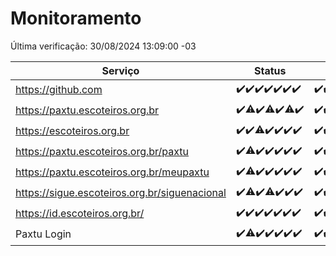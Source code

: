 # Monitoramento

Última verificação: 30/08/2024 13:09:00 -03

|Serviço|Status|Últimas 24h|
|---|---|---|
|https://github.com|<span title="2024-08-23: OK=24">✔️</span><span title="2024-08-24: OK=24">✔️</span><span title="2024-08-25: OK=23">✔️</span><span title="2024-08-26: OK=23">✔️</span><span title="2024-08-27: OK=23">✔️</span><span title="2024-08-28: OK=23">✔️</span><span title="2024-08-29: OK=15">✔️</span>|<span title="29/08/2024 13:09:00 -03 : 200">✔️</span><span title="29/08/2024 14:07:00 -03 : 200">✔️</span><span title="29/08/2024 15:09:00 -03 : 200">✔️</span><span title="29/08/2024 16:07:00 -03 : 200">✔️</span><span title="29/08/2024 17:08:00 -03 : 200">✔️</span><span title="29/08/2024 18:06:00 -03 : 200">✔️</span><span title="29/08/2024 19:07:00 -03 : 200">✔️</span><span title="29/08/2024 20:07:00 -03 : 200">✔️</span><span title="29/08/2024 21:37:00 -03 : 200">✔️</span><span title="29/08/2024 23:04:00 -03 : 200">✔️</span><span title="30/08/2024 00:08:00 -03 : 200">✔️</span><span title="30/08/2024 01:10:00 -03 : 200">✔️</span><span title="30/08/2024 02:08:00 -03 : 200">✔️</span><span title="30/08/2024 03:11:00 -03 : 200">✔️</span><span title="30/08/2024 04:07:00 -03 : 200">✔️</span><span title="30/08/2024 05:11:00 -03 : 200">✔️</span><span title="30/08/2024 06:09:00 -03 : 200">✔️</span><span title="30/08/2024 07:08:00 -03 : 200">✔️</span><span title="30/08/2024 08:08:00 -03 : 200">✔️</span><span title="30/08/2024 09:13:00 -03 : 200">✔️</span><span title="30/08/2024 10:13:00 -03 : 200">✔️</span><span title="30/08/2024 11:07:00 -03 : 200">✔️</span><span title="30/08/2024 12:08:00 -03 : 200">✔️</span><span title="30/08/2024 13:08:00 -03 : 200">✔️</span>|
|https://paxtu.escoteiros.org.br|<span title="2024-08-23: OK=24">✔️</span><span title="2024-08-24: OK=23, Falhas=1">⚠️</span><span title="2024-08-25: OK=23">✔️</span><span title="2024-08-26: OK=21, Falhas=2">⚠️</span><span title="2024-08-27: OK=23">✔️</span><span title="2024-08-28: OK=22, Falhas=1">⚠️</span><span title="2024-08-29: OK=15">✔️</span>|<span title="29/08/2024 13:09:00 -03 : 200">✔️</span><span title="29/08/2024 14:07:00 -03 : 200">✔️</span><span title="29/08/2024 15:09:00 -03 : 200">✔️</span><span title="29/08/2024 16:07:00 -03 : 200">✔️</span><span title="29/08/2024 17:08:00 -03 : 200">✔️</span><span title="29/08/2024 18:06:00 -03 : 200">✔️</span><span title="29/08/2024 19:07:00 -03 : 200">✔️</span><span title="29/08/2024 20:07:00 -03 : 200">✔️</span><span title="29/08/2024 21:37:00 -03 : 200">✔️</span><span title="29/08/2024 23:04:00 -03 : 200">✔️</span><span title="30/08/2024 00:08:00 -03 : 200">✔️</span><span title="30/08/2024 01:10:00 -03 : 200">✔️</span><span title="30/08/2024 02:08:00 -03 : 200">✔️</span><span title="30/08/2024 03:11:00 -03 : 200">✔️</span><span title="30/08/2024 04:07:00 -03 : 200">✔️</span><span title="30/08/2024 05:11:00 -03 : 200">✔️</span><span title="30/08/2024 06:09:00 -03 : 200">✔️</span><span title="30/08/2024 07:08:00 -03 : 200">✔️</span><span title="30/08/2024 08:08:00 -03 : 200">✔️</span><span title="30/08/2024 09:13:00 -03 : 200">✔️</span><span title="30/08/2024 10:13:00 -03 : 200">✔️</span><span title="30/08/2024 11:07:00 -03 : 200">✔️</span><span title="30/08/2024 12:08:00 -03 : 0">❌</span><span title="30/08/2024 13:08:00 -03 : 200">✔️</span>|
|https://escoteiros.org.br|<span title="2024-08-23: OK=24">✔️</span><span title="2024-08-24: OK=24">✔️</span><span title="2024-08-25: OK=22, Falhas=1">⚠️</span><span title="2024-08-26: OK=23">✔️</span><span title="2024-08-27: OK=23">✔️</span><span title="2024-08-28: OK=23">✔️</span><span title="2024-08-29: OK=15">✔️</span>|<span title="29/08/2024 13:09:00 -03 : 200">✔️</span><span title="29/08/2024 14:07:00 -03 : 200">✔️</span><span title="29/08/2024 15:10:00 -03 : 200">✔️</span><span title="29/08/2024 16:07:00 -03 : 200">✔️</span><span title="29/08/2024 17:08:00 -03 : 200">✔️</span><span title="29/08/2024 18:06:00 -03 : 200">✔️</span><span title="29/08/2024 19:07:00 -03 : 200">✔️</span><span title="29/08/2024 20:07:00 -03 : 200">✔️</span><span title="29/08/2024 21:37:00 -03 : 200">✔️</span><span title="29/08/2024 23:04:00 -03 : 200">✔️</span><span title="30/08/2024 00:08:00 -03 : 200">✔️</span><span title="30/08/2024 01:10:00 -03 : 200">✔️</span><span title="30/08/2024 02:08:00 -03 : 200">✔️</span><span title="30/08/2024 03:11:00 -03 : 200">✔️</span><span title="30/08/2024 04:07:00 -03 : 200">✔️</span><span title="30/08/2024 05:11:00 -03 : 200">✔️</span><span title="30/08/2024 06:09:00 -03 : 200">✔️</span><span title="30/08/2024 07:08:00 -03 : 200">✔️</span><span title="30/08/2024 08:08:00 -03 : 200">✔️</span><span title="30/08/2024 09:13:00 -03 : 200">✔️</span><span title="30/08/2024 10:13:00 -03 : 200">✔️</span><span title="30/08/2024 11:07:00 -03 : 200">✔️</span><span title="30/08/2024 12:08:00 -03 : 200">✔️</span><span title="30/08/2024 13:08:00 -03 : 200">✔️</span>|
|https://paxtu.escoteiros.org.br/paxtu|<span title="2024-08-23: OK=24">✔️</span><span title="2024-08-24: OK=23, Falhas=1">⚠️</span><span title="2024-08-25: OK=23">✔️</span><span title="2024-08-26: OK=23">✔️</span><span title="2024-08-27: OK=23">✔️</span><span title="2024-08-28: OK=23">✔️</span><span title="2024-08-29: OK=15">✔️</span>|<span title="29/08/2024 13:09:00 -03 : 200">✔️</span><span title="29/08/2024 14:07:00 -03 : 200">✔️</span><span title="29/08/2024 15:10:00 -03 : 200">✔️</span><span title="29/08/2024 16:07:00 -03 : 200">✔️</span><span title="29/08/2024 17:08:00 -03 : 200">✔️</span><span title="29/08/2024 18:06:00 -03 : 200">✔️</span><span title="29/08/2024 19:07:00 -03 : 200">✔️</span><span title="29/08/2024 20:07:00 -03 : 200">✔️</span><span title="29/08/2024 21:37:00 -03 : 200">✔️</span><span title="29/08/2024 23:04:00 -03 : 200">✔️</span><span title="30/08/2024 00:08:00 -03 : 200">✔️</span><span title="30/08/2024 01:10:00 -03 : 200">✔️</span><span title="30/08/2024 02:08:00 -03 : 200">✔️</span><span title="30/08/2024 03:11:00 -03 : 200">✔️</span><span title="30/08/2024 04:07:00 -03 : 200">✔️</span><span title="30/08/2024 05:11:00 -03 : 200">✔️</span><span title="30/08/2024 06:09:00 -03 : 200">✔️</span><span title="30/08/2024 07:08:00 -03 : 200">✔️</span><span title="30/08/2024 08:08:00 -03 : 200">✔️</span><span title="30/08/2024 09:13:00 -03 : 200">✔️</span><span title="30/08/2024 10:14:00 -03 : 200">✔️</span><span title="30/08/2024 11:07:00 -03 : 200">✔️</span><span title="30/08/2024 12:08:00 -03 : 200">✔️</span><span title="30/08/2024 13:08:00 -03 : 200">✔️</span>|
|https://paxtu.escoteiros.org.br/meupaxtu|<span title="2024-08-23: OK=24">✔️</span><span title="2024-08-24: OK=23, Falhas=1">⚠️</span><span title="2024-08-25: OK=23">✔️</span><span title="2024-08-26: OK=23">✔️</span><span title="2024-08-27: OK=23">✔️</span><span title="2024-08-28: OK=23">✔️</span><span title="2024-08-29: OK=15">✔️</span>|<span title="29/08/2024 13:09:00 -03 : 200">✔️</span><span title="29/08/2024 14:07:00 -03 : 200">✔️</span><span title="29/08/2024 15:10:00 -03 : 200">✔️</span><span title="29/08/2024 16:07:00 -03 : 200">✔️</span><span title="29/08/2024 17:08:00 -03 : 200">✔️</span><span title="29/08/2024 18:06:00 -03 : 200">✔️</span><span title="29/08/2024 19:07:00 -03 : 200">✔️</span><span title="29/08/2024 20:07:00 -03 : 200">✔️</span><span title="29/08/2024 21:37:00 -03 : 200">✔️</span><span title="29/08/2024 23:04:00 -03 : 200">✔️</span><span title="30/08/2024 00:08:00 -03 : 200">✔️</span><span title="30/08/2024 01:10:00 -03 : 200">✔️</span><span title="30/08/2024 02:08:00 -03 : 200">✔️</span><span title="30/08/2024 03:11:00 -03 : 200">✔️</span><span title="30/08/2024 04:07:00 -03 : 200">✔️</span><span title="30/08/2024 05:11:00 -03 : 200">✔️</span><span title="30/08/2024 06:09:00 -03 : 200">✔️</span><span title="30/08/2024 07:08:00 -03 : 200">✔️</span><span title="30/08/2024 08:08:00 -03 : 200">✔️</span><span title="30/08/2024 09:13:00 -03 : 200">✔️</span><span title="30/08/2024 10:14:00 -03 : 200">✔️</span><span title="30/08/2024 11:07:00 -03 : 200">✔️</span><span title="30/08/2024 12:08:00 -03 : 200">✔️</span><span title="30/08/2024 13:09:00 -03 : 200">✔️</span>|
|https://sigue.escoteiros.org.br/siguenacional|<span title="2024-08-23: OK=24">✔️</span><span title="2024-08-24: OK=23, Falhas=1">⚠️</span><span title="2024-08-25: OK=23">✔️</span><span title="2024-08-26: OK=21, Falhas=2">⚠️</span><span title="2024-08-27: OK=23">✔️</span><span title="2024-08-28: OK=23">✔️</span><span title="2024-08-29: OK=15">✔️</span>|<span title="29/08/2024 13:09:00 -03 : 200">✔️</span><span title="29/08/2024 14:07:00 -03 : 200">✔️</span><span title="29/08/2024 15:10:00 -03 : 200">✔️</span><span title="29/08/2024 16:07:00 -03 : 200">✔️</span><span title="29/08/2024 17:08:00 -03 : 200">✔️</span><span title="29/08/2024 18:06:00 -03 : 200">✔️</span><span title="29/08/2024 19:07:00 -03 : 200">✔️</span><span title="29/08/2024 20:07:00 -03 : 200">✔️</span><span title="29/08/2024 21:37:00 -03 : 200">✔️</span><span title="29/08/2024 23:04:00 -03 : 200">✔️</span><span title="30/08/2024 00:08:00 -03 : 200">✔️</span><span title="30/08/2024 01:10:00 -03 : 200">✔️</span><span title="30/08/2024 02:08:00 -03 : 200">✔️</span><span title="30/08/2024 03:11:00 -03 : 200">✔️</span><span title="30/08/2024 04:07:00 -03 : 200">✔️</span><span title="30/08/2024 05:11:00 -03 : 200">✔️</span><span title="30/08/2024 06:09:00 -03 : 200">✔️</span><span title="30/08/2024 07:08:00 -03 : 200">✔️</span><span title="30/08/2024 08:08:00 -03 : 200">✔️</span><span title="30/08/2024 09:13:00 -03 : 200">✔️</span><span title="30/08/2024 10:14:00 -03 : 200">✔️</span><span title="30/08/2024 11:07:00 -03 : 200">✔️</span><span title="30/08/2024 12:08:00 -03 : 200">✔️</span><span title="30/08/2024 13:09:00 -03 : 200">✔️</span>|
|https://id.escoteiros.org.br/|<span title="2024-08-23: OK=24">✔️</span><span title="2024-08-24: OK=24">✔️</span><span title="2024-08-25: OK=23">✔️</span><span title="2024-08-26: OK=23">✔️</span><span title="2024-08-27: OK=23">✔️</span><span title="2024-08-28: OK=23">✔️</span><span title="2024-08-29: OK=15">✔️</span>|<span title="29/08/2024 13:09:00 -03 : 200">✔️</span><span title="29/08/2024 14:07:00 -03 : 200">✔️</span><span title="29/08/2024 15:10:00 -03 : 200">✔️</span><span title="29/08/2024 16:07:00 -03 : 200">✔️</span><span title="29/08/2024 17:08:00 -03 : 200">✔️</span><span title="29/08/2024 18:06:00 -03 : 200">✔️</span><span title="29/08/2024 19:07:00 -03 : 200">✔️</span><span title="29/08/2024 20:07:00 -03 : 200">✔️</span><span title="29/08/2024 21:37:00 -03 : 200">✔️</span><span title="29/08/2024 23:04:00 -03 : 200">✔️</span><span title="30/08/2024 00:08:00 -03 : 200">✔️</span><span title="30/08/2024 01:10:00 -03 : 200">✔️</span><span title="30/08/2024 02:08:00 -03 : 200">✔️</span><span title="30/08/2024 03:11:00 -03 : 200">✔️</span><span title="30/08/2024 04:07:00 -03 : 200">✔️</span><span title="30/08/2024 05:11:00 -03 : 200">✔️</span><span title="30/08/2024 06:09:00 -03 : 200">✔️</span><span title="30/08/2024 07:08:00 -03 : 200">✔️</span><span title="30/08/2024 08:08:00 -03 : 200">✔️</span><span title="30/08/2024 09:13:00 -03 : 200">✔️</span><span title="30/08/2024 10:14:00 -03 : 200">✔️</span><span title="30/08/2024 11:07:00 -03 : 200">✔️</span><span title="30/08/2024 12:08:00 -03 : 200">✔️</span><span title="30/08/2024 13:09:00 -03 : 200">✔️</span>|
|Paxtu Login|<span title="2024-08-23: OK=24">✔️</span><span title="2024-08-24: OK=23, Falhas=1">⚠️</span><span title="2024-08-25: OK=23">✔️</span><span title="2024-08-26: OK=23">✔️</span><span title="2024-08-27: OK=23">✔️</span><span title="2024-08-28: OK=23">✔️</span><span title="2024-08-29: OK=15">✔️</span>|<span title="29/08/2024 13:09:00 -03 : 200">✔️</span><span title="29/08/2024 14:07:00 -03 : 200">✔️</span><span title="29/08/2024 15:10:00 -03 : 200">✔️</span><span title="29/08/2024 16:07:00 -03 : 200">✔️</span><span title="29/08/2024 17:08:00 -03 : 200">✔️</span><span title="29/08/2024 18:06:00 -03 : 200">✔️</span><span title="29/08/2024 19:07:00 -03 : 200">✔️</span><span title="29/08/2024 20:07:00 -03 : 200">✔️</span><span title="29/08/2024 21:37:00 -03 : 200">✔️</span><span title="29/08/2024 23:04:00 -03 : 200">✔️</span><span title="30/08/2024 00:08:00 -03 : 200">✔️</span><span title="30/08/2024 01:10:00 -03 : 200">✔️</span><span title="30/08/2024 02:08:00 -03 : 200">✔️</span><span title="30/08/2024 03:11:00 -03 : 200">✔️</span><span title="30/08/2024 04:07:00 -03 : 200">✔️</span><span title="30/08/2024 05:11:00 -03 : 200">✔️</span><span title="30/08/2024 06:09:00 -03 : 200">✔️</span><span title="30/08/2024 07:08:00 -03 : 200">✔️</span><span title="30/08/2024 08:08:00 -03 : 200">✔️</span><span title="30/08/2024 09:13:00 -03 : 200">✔️</span><span title="30/08/2024 10:14:00 -03 : 200">✔️</span><span title="30/08/2024 11:07:00 -03 : 200">✔️</span><span title="30/08/2024 12:08:00 -03 : 200">✔️</span><span title="30/08/2024 13:09:00 -03 : 200">✔️</span>|
